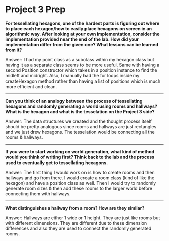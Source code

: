 # Project 3 Prep

**For tessellating hexagons, one of the hardest parts is figuring out where to place each hexagon/how to easily place hexagons on screen in an algorithmic way.
After looking at your own implementation, consider the implementation provided near the end of the lab.
How did your implementation differ from the given one? What lessons can be learned from it?**

Answer: 
I had my point class as a subclass within my hexagon class but having it as a separate 
class seems to be more useful. Same with having a second Position constructor which takes in
a position instance to find the midleft and midright. Also, I manually had the for loops inside 
my createHexagon method rather than having a list of positions which is much more efficient and clean.

-----

**Can you think of an analogy between the process of tessellating hexagons and randomly generating a world using rooms and hallways?
What is the hexagon and what is the tesselation on the Project 3 side?**

Answer: The data structures we created and the thought process itself should
be pretty analogous since rooms and hallways are just rectangles and we just drew
hexagons. The tesselation would be connecting all the rooms & hallways.

-----
**If you were to start working on world generation, what kind of method would you think of writing first? 
Think back to the lab and the process used to eventually get to tessellating hexagons.**

Answer: The first thing I would work on is how to create rooms and then hallways and go 
from there. I would create a room class (kind of like the hexagon) and have a position 
class as well. Then I would try to randomly generate room sizes & then add these rooms 
to the larger world before connecting them with hallways.

-----
**What distinguishes a hallway from a room? How are they similar?**

Answer: Hallways are either 1 wide or 1 height. They are just like rooms but with different dimensions. 
They are different due to these dimension differences and also they are 
used to connect the randomly generated rooms. 
